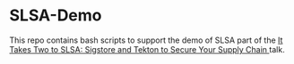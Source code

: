 # SLSA-Demo

This repo contains bash scripts to support the demo of SLSA part of the [It Takes Two to SLSA: Sigstore and Tekton to Secure Your Supply Chain ](https://www.youtube.com/live/ciMzxjnWMIo?feature=share) talk.